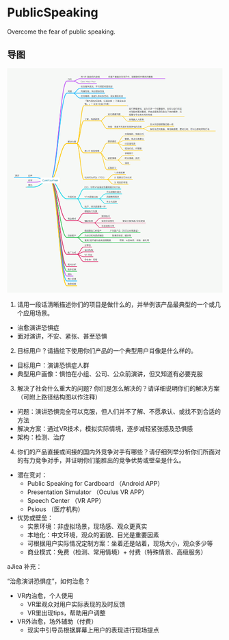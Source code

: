 # PublicSpeaking
Overcome the fear of public speaking.

## 导图
![](_pic/ProjectX.png)


1. 请用一段话清晰描述你们的项目是做什么的，并举例该产品最典型的一个或几个应用场景。
  - 治愈演讲恐惧症
  - 面对演讲，不安、紧张、甚至恐惧
2. 目标用户？请描绘下使用你们产品的一个典型用户肖像是什么样的。
  - 目标用户：演讲恐惧症人群
  - 典型用户画像：惧怕在小组、公司、公众前演讲，但又知道有必要克服
3. 解决了社会什么重大的问题? 你们是怎么解决的？请详细说明你们的解决方案（可附上路径结构图以作注释）
  - 问题：演讲恐惧完全可以克服，但人们并不了解、不愿承认、或找不到合适的方法
  - 解决方案：通过VR技术，模拟实际情境，逐步减轻紧张感及恐惧感
  - 架构：检测、治疗
4. 你们的产品直接或间接的国内外竞争对手有哪些？请仔细列举分析你们所面对的有力竞争对手，并证明你们能胜出的竞争优势或壁垒是什么。
  - 潜在竞对：
    * Public Speaking for Cardboard （Android APP）
    * Presentation Simulator （Oculus VR APP）
    * Speech Center （VR APP）
    * Psious （医疗机构）
  - 优势或壁垒：
    * 实景环境：非虚拟场景，现场感、观众更真实
    * 本地化：中文环境，观众的面貌、目光是重要因素
    * 可根据用户实际情况定制方案：坐着还是站着，现场大小，观众多少等
    * 商业模式：免费（检测、常用情境）+ 付费（特殊情景、高级服务）

aJiea 补充：

“治愈演讲恐惧症”，如何治愈？
- VR内治愈，个人使用
    - VR里观众对用户实际表现的及时反馈
    - VR里出现tips，帮助用户调整
- VR外治愈，场外辅助（付费）
    - 现实中引导员根据屏幕上用户的表现进行现场提点
